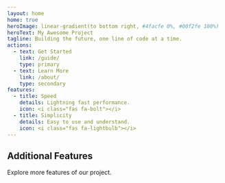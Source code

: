 ```yaml
---
layout: home
home: true
heroImage: linear-gradient(to bottom right, #4facfe 0%, #00f2fe 100%)
heroText: My Awesome Project
tagline: Building the future, one line of code at a time.
actions:
  - text: Get Started
    link: /guide/
    type: primary
  - text: Learn More
    link: /about/
    type: secondary
features:
  - title: Speed
    details: Lightning fast performance.
    icon: <i class="fas fa-bolt"></i>
  - title: Simplicity
    details: Easy to use and understand.
    icon: <i class="fas fa-lightbulb"></i>
---
```


<section class="additional-features">
  <h2>Additional Features</h2>
  <p>Explore more features of our project.</p>
</section>
